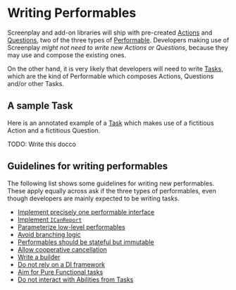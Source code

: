 # Writing Performables

Screenplay and add-on libraries will ship with pre-created [Actions] and [Questions], two of the three types of [Performable].
Developers making use of Screenplay _might not need to write new Actions or Questions_, because they may use and compose the existing ones.

On the other hand, it is very likely that developers will need to write [Tasks], which are the kind of Performable which composes Actions, Questions and/or other Tasks.

[Actions]: ../../glossary/Action.md
[Questions]: ../../glossary/Question.md
[Performable]: ../../glossary/Performable.md
[Tasks]: ../../glossary/Task.md

## A sample Task

Here is an annotated example of a [Task] which makes use of a fictitious Action and a fictitious Question.

TODO: Write this docco

[Task]: ../../glossary/Task.md

## Guidelines for writing performables

The following list shows some guidelines for writing new performables.
These apply equally across ask if the three types of performables, even though developers are mainly expected to be writing tasks.

* [Implement precisely one performable interface]
* [Implement `ICanReport`]
* [Parameterize low-level performables]
* [Avoid branching logic]
* [Performables should be stateful but immutable]
* [Allow cooperative cancellation]
* [Write a builder]
* [Do not rely on a DI framework]
* [Aim for Pure Functional tasks]
* [Do not interact with Abilities from Tasks]

[Implement precisely one performable interface]: ImplementOnePerformableInterface.md
[Implement `ICanReport`]: ImplementICanReport.md
[Parameterize low-level performables]: ParameterizeLowLevelPerformables.md
[Avoid branching logic]: AvoidBranchingLogic.md
[Performables should be stateful but immutable]: StatefulButImmutable.md
[Allow cooperative cancellation]: AllowCooperativeCancellation.md
[Write a builder]: WriteABuilder.md
[Do not rely on a DI framework]: DoNotUseDiFrameworks.md
[Aim for Pure Functional tasks]: PureFunctionalTasks.md
[Do not interact with Abilities from Tasks]: TasksDoNotUseAbilities.md
